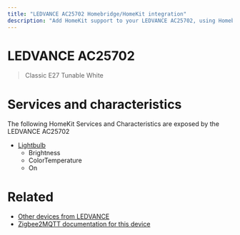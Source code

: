 ```yaml
---
title: "LEDVANCE AC25702 Homebridge/HomeKit integration"
description: "Add HomeKit support to your LEDVANCE AC25702, using Homebridge, Zigbee2MQTT and homebridge-z2m."
---
```

<!---
This file has been GENERATED using src/docgen/docgen.ts
DO NOT EDIT THIS FILE MANUALLY!
-->
# LEDVANCE AC25702
> Classic E27 Tunable White


# Services and characteristics
The following HomeKit Services and Characteristics are exposed by
the LEDVANCE AC25702

* [Lightbulb](../../light.md)
  * Brightness
  * ColorTemperature
  * On


# Related
* [Other devices from LEDVANCE](../index.md#ledvance)
* [Zigbee2MQTT documentation for this device](https://www.zigbee2mqtt.io/devices/AC25702.html)